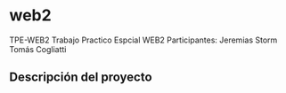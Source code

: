 # web2
TPE-WEB2
Trabajo Practico Espcial WEB2
Participantes:
	Jeremias Storm
	Tomás Cogliatti
## Descripción del proyecto
